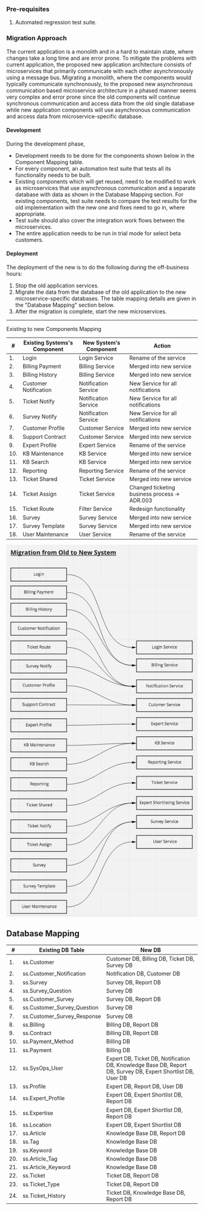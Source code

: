 ### Pre-requisites
1. Automated regression test suite.

### Migration Approach
The current application is a monolith and in a hard to maintain state, where changes take a long time and are error prone. To mitigate the problems with current application, the proposed new application architecture consists of microservices that primarily communicate with each other asynchronously using a message bus. Migrating a monolith, where the components would typically communicate synchronously, to the proposed new asynchronous communication based microservice architecture in a phased manner seems very complex and error prone since the old components will continue synchronous communication and access data from the old single database while new application components will use asynchronous communication and access data from microservice-specific database.

#### Development
During the development phase,
- Development needs to be done for the components shown below in the Component Mapping table.
- For every component, an automation test suite that tests all its functionality needs to be built.
- Existing components which will get reused, need to be modified to work as microservices that use asynchronous communication and a separate database with data as shown in the Database Mapping section. For existing components, test suite needs to compare the test results for the old implementation with the new one and fixes need to go in, where appropriate.
- Test suite should also cover the integration work flows between the microservices.
- The entire application needs to be run in trial mode for select beta customers.

#### Deployment
The deployment of the new  is to do the following during the off-business hours:
1. Stop the old application services.
1. Migrate the data from the database of the old application to the new microservice-specific databases. The table mapping details are given in the "Database Mapping" section below.
1. After the migration is complete, start the new microservices.

----
Existing to new Components Mapping

| # | Existing Systems's Component | New System's Component | Action |
|----|----|----|----|
|1.  | Login                 | Login Service         | Rename of the service                         |
|2.  | Billing Payment       | Billing Service       | Merged into new service                       |
|3.  | Billing History       | Billing Service       | Merged into new service                       |
|4.  | Customer Notification | Notification Service  | New Service for all notifications             |
|5.  | Ticket Notify         | Notification Service  | New Service for all notifications             |
|6.  | Survey Notify         | Notification Service  | New Service for all notifications             |
|7.  | Customer Profile      | Customer Service      | Merged into new service                       |
|8.  | Support Contract      | Customer Service      | Merged into new service                       |
|9.  | Expert Profile        | Expert Service        | Rename of the service                         |
|10. | KB Maintenance        | KB Service            | Merged into new service                       |
|11. | KB Search             | KB Service            | Merged into new service                       |
|12. | Reporting             | Reporting Service     | Rename of the service                         |
|13. | Ticket Shared         | Ticket Service        | Merged into new service                       |
|14. | Ticket Assign         | Ticket Service        | Changed ticketing business process -> ADR.003 |
|15. | Ticket Route          | Filter Service        | Redesign functionality                        |
|16. | Survey                | Survey Service        | Merged into new service                       |
|17. | Survey Template       | Survey Service        | Merged into new service                       |
|18. | User Maintenance      | User Service          | Rename of the service                         |

![Mapping of components](./img/ServiceMapping.png)

## Database Mapping
| # | Existing DB Table | New DB |
|----|----|----|
|1.  | ss.Customer                   | Customer DB, Billing DB, Ticket DB, Survey DB |
|2.  | ss.Customer_Notification      | Notification DB, Customer DB  |
|3.  | ss.Survey                     | Survey DB, Report DB  |
|4.  | ss.Survey_Question            | Survey DB  |
|5.  | ss.Customer_Survey            | Survey DB, Report DB  |
|6.  | ss.Customer_Survey_Question   | Survey DB  |
|7.  | ss.Customer_Survey_Response   | Survey DB  |
|8.  | ss.Billing                    | Billing DB, Report DB |
|9.  | ss.Contract                   | Billing DB, Report DB |
|10. | ss.Payment_Method             | Billing DB |
|11. | ss.Payment                    | Billing DB |
|12. | ss.SysOps_User                | Expert DB, Ticket DB, Notification DB, Knowledge Base DB, Report DB, Survey DB, Expert Shortlist DB, User DB  |
|13. | ss.Profile                    | Expert DB, Report DB, User DB  |
|14. | ss.Expert_Profile             | Expert DB, Expert Shortlist DB, Report DB  |
|15. | ss.Expertise                  | Expert DB, Expert Shortlist DB, Report DB  |
|16. | ss.Location                   | Expert DB, Expert Shortlist DB  |
|17. | ss.Article                    | Knowledge Base DB, Report DB  |
|18. | ss.Tag                        | Knowledge Base DB  |
|19. | ss.Keyword                    | Knowledge Base DB  |
|20. | ss.Article_Tag                | Knowledge Base DB  |
|21. | ss.Article_Keyword            | Knowledge Base DB  |
|22. | ss.Ticket                     | Ticket DB, Report DB  |
|23. | ss.Ticket_Type                | Ticket DB, Report DB |
|24. | ss.Ticket_History             | Ticket DB, Knowledge Base DB, Report DB  |
